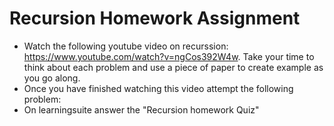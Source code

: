 # Recursion Homework Assignment

- Watch the following youtube video on recurssion: https://www.youtube.com/watch?v=ngCos392W4w. Take your time to think about each problem and use a piece of paper to create example as you go along.
- Once you have finished watching this video attempt the following problem: 
- On learningsuite answer the "Recursion homework Quiz"